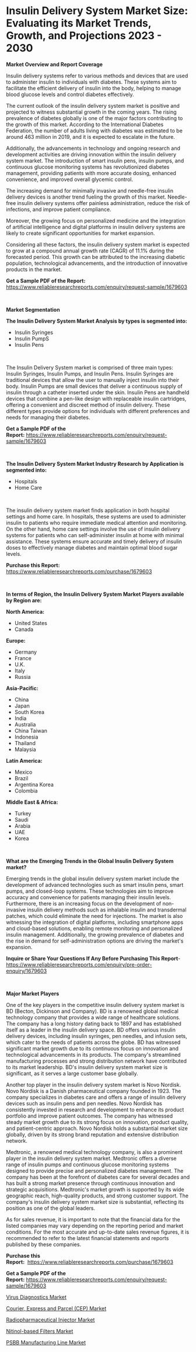 <p><h1>Insulin Delivery System Market Size: Evaluating its Market Trends, Growth, and Projections 2023 - 2030</h1></p><p><strong>Market Overview and Report Coverage</strong></p>
<p><p>Insulin delivery systems refer to various methods and devices that are used to administer insulin to individuals with diabetes. These systems aim to facilitate the efficient delivery of insulin into the body, helping to manage blood glucose levels and control diabetes effectively.</p><p>The current outlook of the insulin delivery system market is positive and projected to witness substantial growth in the coming years. The rising prevalence of diabetes globally is one of the major factors contributing to the growth of this market. According to the International Diabetes Federation, the number of adults living with diabetes was estimated to be around 463 million in 2019, and it is expected to escalate in the future.</p><p>Additionally, the advancements in technology and ongoing research and development activities are driving innovation within the insulin delivery system market. The introduction of smart insulin pens, insulin pumps, and continuous glucose monitoring systems has revolutionized diabetes management, providing patients with more accurate dosing, enhanced convenience, and improved overall glycemic control.</p><p>The increasing demand for minimally invasive and needle-free insulin delivery devices is another trend fueling the growth of this market. Needle-free insulin delivery systems offer painless administration, reduce the risk of infections, and improve patient compliance.</p><p>Moreover, the growing focus on personalized medicine and the integration of artificial intelligence and digital platforms in insulin delivery systems are likely to create significant opportunities for market expansion.</p><p>Considering all these factors, the insulin delivery system market is expected to grow at a compound annual growth rate (CAGR) of 11.1% during the forecasted period. This growth can be attributed to the increasing diabetic population, technological advancements, and the introduction of innovative products in the market.</p></p>
<p><strong>Get a Sample PDF of the Report:</strong> <a href="https://www.reliableresearchreports.com/enquiry/request-sample/1679603">https://www.reliableresearchreports.com/enquiry/request-sample/1679603</a></p>
<p>&nbsp;</p>
<p><strong>Market Segmentation</strong></p>
<p><strong>The Insulin Delivery System Market Analysis by types is segmented into:</strong></p>
<p><ul><li>Insulin Syringes</li><li>Insulin PumpS</li><li>Insulin Pens</li></ul></p>
<p>&nbsp;</p>
<p><p>The Insulin Delivery System market is comprised of three main types: Insulin Syringes, Insulin Pumps, and Insulin Pens. Insulin Syringes are traditional devices that allow the user to manually inject insulin into their body. Insulin Pumps are small devices that deliver a continuous supply of insulin through a catheter inserted under the skin. Insulin Pens are handheld devices that combine a pen-like design with replaceable insulin cartridges, offering a convenient and discreet method of insulin delivery. These different types provide options for individuals with different preferences and needs for managing their diabetes.</p></p>
<p><strong>Get a Sample PDF of the Report:</strong>&nbsp;<a href="https://www.reliableresearchreports.com/enquiry/request-sample/1679603">https://www.reliableresearchreports.com/enquiry/request-sample/1679603</a></p>
<p>&nbsp;</p>
<p><strong>The Insulin Delivery System Market Industry Research by Application is segmented into:</strong></p>
<p><ul><li>Hospitals</li><li>Home Care</li></ul></p>
<p>&nbsp;</p>
<p><p>The insulin delivery system market finds application in both hospital settings and home care. In hospitals, these systems are used to administer insulin to patients who require immediate medical attention and monitoring. On the other hand, home care settings involve the use of insulin delivery systems for patients who can self-administer insulin at home with minimal assistance. These systems ensure accurate and timely delivery of insulin doses to effectively manage diabetes and maintain optimal blood sugar levels.</p></p>
<p><strong>Purchase this Report:</strong>&nbsp; <a href="https://www.reliableresearchreports.com/purchase/1679603">https://www.reliableresearchreports.com/purchase/1679603</a></p>
<p>&nbsp;</p>
<p><strong>In terms of Region, the Insulin Delivery System Market Players available by Region are:</strong></p>
<p>
    <p> <strong> North America: </strong>
        <ul>
            <li>United States</li>
            <li>Canada</li>
        </ul>
        </p> 
    <p> <strong> Europe: </strong>
        <ul>
            <li>Germany</li>
            <li>France</li>
            <li>U.K.</li>
            <li>Italy</li>
            <li>Russia</li>
        </ul>
        </p> 
    <p> <strong> Asia-Pacific: </strong>
        <ul>
            <li>China</li>
            <li>Japan</li>
            <li>South Korea</li>
            <li>India</li>
            <li>Australia</li>
            <li>China Taiwan</li>
            <li>Indonesia</li>
            <li>Thailand</li>
            <li>Malaysia</li>
        </ul>
        </p> 
    <p> <strong> Latin America: </strong>
        <ul>
            <li>Mexico</li>
            <li>Brazil</li>
            <li>Argentina Korea</li>
            <li>Colombia</li>
        </ul>
        </p> 
    <p> <strong> Middle East & Africa: </strong>
        <ul>
            <li>Turkey</li>
            <li>Saudi</li>
            <li>Arabia</li>
            <li>UAE</li>
            <li>Korea</li>
        </ul>
    </p>
    </p>
<p>&nbsp;</p>
<p><strong>What are the Emerging Trends in the Global Insulin Delivery System market?</strong></p>
<p><p>Emerging trends in the global insulin delivery system market include the development of advanced technologies such as smart insulin pens, smart pumps, and closed-loop systems. These technologies aim to improve accuracy and convenience for patients managing their insulin levels. Furthermore, there is an increasing focus on the development of non-invasive insulin delivery methods such as inhalable insulin and transdermal patches, which could eliminate the need for injections. The market is also witnessing the integration of digital platforms, including smartphone apps and cloud-based solutions, enabling remote monitoring and personalized insulin management. Additionally, the growing prevalence of diabetes and the rise in demand for self-administration options are driving the market's expansion.</p></p>
<p><strong>Inquire or Share Your Questions If Any Before Purchasing This Report</strong>- <a href="https://www.reliableresearchreports.com/enquiry/pre-order-enquiry/1679603">https://www.reliableresearchreports.com/enquiry/pre-order-enquiry/1679603</a></p>
<p>&nbsp;</p>
<p><strong>Major Market Players</strong></p>
<p><p>One of the key players in the competitive insulin delivery system market is BD (Becton, Dickinson and Company). BD is a renowned global medical technology company that provides a wide range of healthcare solutions. The company has a long history dating back to 1897 and has established itself as a leader in the insulin delivery space. BD offers various insulin delivery devices, including insulin syringes, pen needles, and infusion sets, which cater to the needs of patients across the globe. BD has witnessed significant market growth due to its continuous focus on innovation and technological advancements in its products. The company's streamlined manufacturing processes and strong distribution network have contributed to its market leadership. BD's insulin delivery system market size is significant, as it serves a large customer base globally.</p><p>Another top player in the insulin delivery system market is Novo Nordisk. Novo Nordisk is a Danish pharmaceutical company founded in 1923. The company specializes in diabetes care and offers a range of insulin delivery devices such as insulin pens and pen needles. Novo Nordisk has consistently invested in research and development to enhance its product portfolio and improve patient outcomes. The company has witnessed steady market growth due to its strong focus on innovation, product quality, and patient-centric approach. Novo Nordisk holds a substantial market size globally, driven by its strong brand reputation and extensive distribution network.</p><p>Medtronic, a renowned medical technology company, is also a prominent player in the insulin delivery system market. Medtronic offers a diverse range of insulin pumps and continuous glucose monitoring systems designed to provide precise and personalized diabetes management. The company has been at the forefront of diabetes care for several decades and has built a strong market presence through continuous innovation and strategic acquisitions. Medtronic's market growth is supported by its wide geographic reach, high-quality products, and strong customer support. The company's insulin delivery system market size is substantial, reflecting its position as one of the global leaders.</p><p>As for sales revenue, it is important to note that the financial data for the listed companies may vary depending on the reporting period and market conditions. For the most accurate and up-to-date sales revenue figures, it is recommended to refer to the latest financial statements and reports published by these companies.</p></p>
<p><strong>Purchase this Report:</strong>&nbsp;&nbsp;<a href="https://www.reliableresearchreports.com/purchase/1679603">https://www.reliableresearchreports.com/purchase/1679603</a></p>
<p></p>
<p><strong>Get a Sample PDF of the Report:</strong>&nbsp;<a href="https://www.reliableresearchreports.com/enquiry/request-sample/1679603">https://www.reliableresearchreports.com/enquiry/request-sample/1679603</a></p>
<p><p><a href="https://github.com/melchekhinf/Market-Research-Report-List-1/blob/main/virus-diagnostics-market.md">Virus Diagnostics Market</a></p><p><a href="https://medium.com/@ethelcrooks2023/courier-express-and-parcel-cep-market-size-reveals-the-best-marketing-channels-in-global-a11e3160d486">Courier, Express and Parcel (CEP) Market</a></p><p><a href="https://www.linkedin.com/pulse/radiopharmaceutical-injector-market-challenges-opportunities-01omf/">Radiopharmaceutical Injector Market</a></p><p><a href="https://github.com/sndrkn/Market-Research-Report-List-1/blob/main/nitinol-based-filters-market.md">Nitinol-based Filters Market</a></p><p><a href="https://medium.com/@malliefeest1955/psbb-manufacturing-line-market-comprehensive-assessment-by-type-application-and-geography-0fb76e2f03de">PSBB Manufacturing Line Market</a></p></p>
